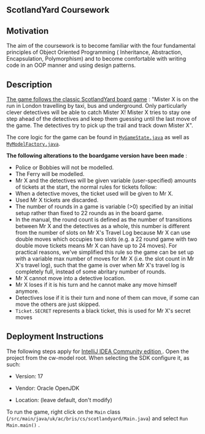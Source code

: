 ## ScotlandYard Coursework

## Motivation
The aim of the coursework is to become familiar with the four fundamental principles of Object Oriented Programming ( Inheritance, Abstraction, Encapsulation, Polymorphism) and to become comfortable with writing code in an OOP manner and using design patterns.

## Description

[The game follows the classic ScotlandYard board game](https://www.ravensburger.org/spielanleitungen/ecm/Spielanleitungen/26646%20anl%202050897_2.pdf?ossl=pds_text_Spielanleitung) : "Mister X is on the run in London travelling by taxi, bus and underground. Only particularly clever detectives will be able to catch Mister X! Mister X tries to stay one step ahead of the detectives and keep them guessing until the last move of the game. The detectives try to pick up the trail and track down Mister X".

The core logic for the game can be found in [`MyGameState.java`](cw-model/src/main/java/uk/ac/bris/cs/scotlandyard/model/MyGameState.java) as well as [`MyModelFactory.java`](cw-model/src/main/java/uk/ac/bris/cs/scotlandyard/model/MyModelFactory.java).

__The following alterations to the boardgame version have been made__ : 
 * Police or Bobbies will not be modelled.
 * The Ferry will be modelled.
 * Mr X and the detectives will be given variable (user-specified) amounts of tickets at the start, the normal rules for tickets follow:
 * When a detective moves, the ticket used will be given to Mr X.
 * Used Mr X tickets are discarded.
 * The number of rounds in a game is variable (>0) specified by an initial setup rather than fixed to 22 rounds as in the board game.
 * In the manual, the round count is defined as the number of transitions between Mr X and the detectives as a whole, this number is different from the number of slots on Mr X's Travel Log because Mr X can use double moves which occupies two slots (e.g. a 22 round game with two double move tickets means Mr X can have up to 24 moves).
For practical reasons, we've simplified this rule so the game can be set up with a variable max number of moves for Mr X (i.e. the slot count in Mr X's travel log), such that the game is over when Mr X's travel log is completely full, instead of some abritary number of rounds.
 * Mr X cannot move into a detective location.
 * Mr X loses if it is his turn and he cannot make any move himself anymore.
 * Detectives lose if it is their turn and none of them can move, if some can move the others are just skipped.
 * `Ticket.SECRET` represents a black ticket, this is used for Mr X's secret moves

## Deployment Instructions

The following steps apply for [ IntelliJ IDEA Community edition ](https://www.jetbrains.com/idea/download/#section=windows) . Open the project from the cw-model root. When selecting the SDK configure it, as such: 

 * Version: 17

 * Vendor: Oracle OpenJDK

 * Location: (leave default, don't modify)

To run the game, right click on the `Main` class (`/src/main/java/uk/ac/bris/cs/scotlandyard/Main.java`) and select `Run Main.main()` . 
